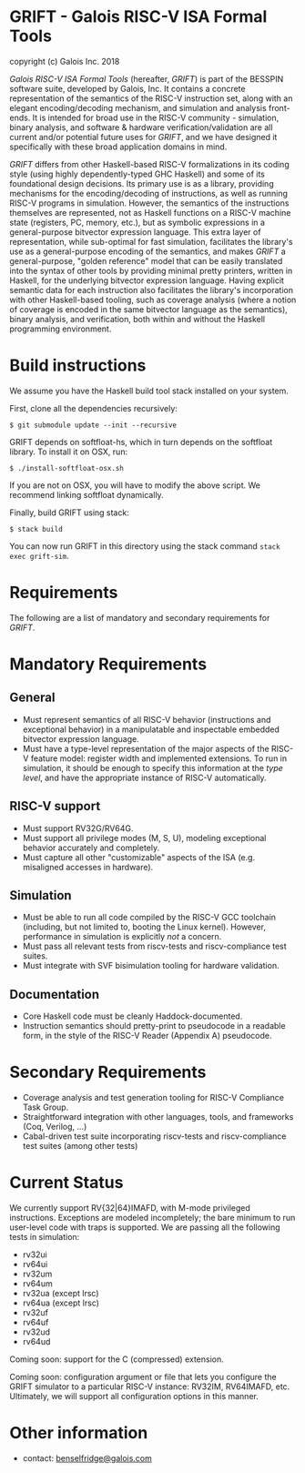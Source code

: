 GRIFT - Galois RISC-V ISA Formal Tools
===

copyright (c) Galois Inc. 2018

*Galois RISC-V ISA Formal Tools* (hereafter, *GRIFT*) is part of the BESSPIN
software suite, developed by Galois, Inc. It contains a concrete representation
of the semantics of the RISC-V instruction set, along with an elegant
encoding/decoding mechanism, and simulation and analysis front-ends. It is
intended for broad use in the RISC-V community - simulation, binary analysis,
and software & hardware verification/validation are all current and/or potential
future uses for *GRIFT*, and we have designed it specifically with these broad
application domains in mind.

*GRIFT* differs from other Haskell-based RISC-V formalizations in its coding
style (using highly dependently-typed GHC Haskell) and some of its foundational
design decisions. Its primary use is as a library, providing mechanisms for the
encoding/decoding of instructions, as well as running RISC-V programs in
simulation. However, the semantics of the instructions themselves are
represented, not as Haskell functions on a RISC-V machine state (registers, PC,
memory, etc.), but as symbolic expressions in a general-purpose bitvector
expression language. This extra layer of representation, while sub-optimal for
fast simulation, facilitates the library's use as a general-purpose encoding of
the semantics, and makes *GRIFT* a general-purpose, "golden reference" model
that can be easily translated into the syntax of other tools by providing
minimal pretty printers, written in Haskell, for the underlying bitvector
expression language. Having explicit semantic data for each instruction also
facilitates the library's incorporation with other Haskell-based tooling, such
as coverage analysis (where a notion of coverage is encoded in the same
bitvector language as the semantics), binary analysis, and verification, both
within and without the Haskell programming environment.

Build instructions
===

We assume you have the Haskell build tool stack installed on your system.

First, clone all the dependencies recursively:
```shell
$ git submodule update --init --recursive
```

GRIFT depends on softfloat-hs, which in turn depends on the softfloat
library. To install it on OSX, run:
```shell
$ ./install-softfloat-osx.sh
```
If you are not on OSX, you will have to modify the above script. We recommend
linking softfloat dynamically.

Finally, build GRIFT using stack:
```shell
$ stack build
```

You can now run GRIFT in this directory using the stack command `stack exec
grift-sim`. 

Requirements
===

The following are a list of mandatory and secondary requirements for *GRIFT*.

# Mandatory Requirements

## General

- Must represent semantics of all RISC-V behavior (instructions and exceptional
  behavior) in a manipulatable and inspectable embedded bitvector expression
  language.
- Must have a type-level representation of the major aspects of the RISC-V
  feature model: register width and implemented extensions. To run in
  simulation, it should be enough to specify this information at the *type
  level*, and have the appropriate instance of RISC-V automatically.

## RISC-V support

- Must support RV32G/RV64G.
- Must support all privilege modes (M, S, U), modeling exceptional behavior
  accurately and completely.
- Must capture all other "customizable" aspects of the ISA (e.g. misaligned
  accesses in hardware).

## Simulation

- Must be able to run all code compiled by the RISC-V GCC toolchain (including,
  but not limited to, booting the Linux kernel). However, performance in
  simulation is explicitly *not* a concern.
- Must pass all relevant tests from riscv-tests and riscv-compliance test
  suites.
- Must integrate with SVF bisimulation tooling for hardware validation.

## Documentation

- Core Haskell code must be cleanly Haddock-documented.
- Instruction semantics should pretty-print to pseudocode in a readable form, in
  the style of the RISC-V Reader (Appendix A) pseudocode.

# Secondary Requirements

- Coverage analysis and test generation tooling for RISC-V Compliance Task
  Group.
- Straightforward integration with other languages, tools, and frameworks (Coq,
  Verilog, ...)
- Cabal-driven test suite incorporating riscv-tests and riscv-compliance test
  suites (among other tests)

Current Status
===

We currently support RV{32|64}IMAFD, with M-mode privileged
instructions. Exceptions are modeled incompletely; the bare minimum to run
user-level code with traps is supported. We are passing all the following tests
in simulation:

- rv32ui
- rv64ui
- rv32um
- rv64um
- rv32ua (except lrsc)
- rv64ua (except lrsc)
- rv32uf
- rv64uf
- rv32ud
- rv64ud

Coming soon: support for the C (compressed) extension.

Coming soon: configuration argument or file that lets you configure the GRIFT
simulator to a particular RISC-V instance: RV32IM, RV64IMAFD, etc. Ultimately,
we will support all configuration options in this manner.

Other information
===

* contact: benselfridge@galois.com
